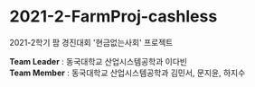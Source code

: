 # 2021-2-FarmProj-cashless
2021-2학기 팜 경진대회 '현금없는사회' 프로젝트

**Team Leader** : 동국대학교 산업시스템공학과 이다빈<br>
**Team Member** : 동국대학교 산업시스템공학과 김민서, 문지윤, 하지수



